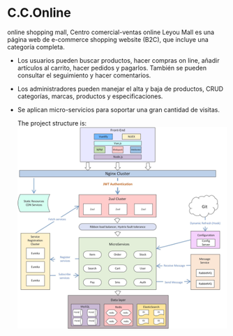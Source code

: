 # C.C.Online
online shopping mall, Centro comercial-ventas online
Leyou Mall es una página web de e-commerce shopping website (B2C), que incluye una categoría completa.
- Los usuarios pueden buscar productos, hacer compras on line, añadir artículos al carrito, hacer pedidos y pagarlos. También se pueden consultar el seguimiento y hacer comentarios.
- Los administradores pueden manejar el alta y baja de productos, CRUD categorías, marcas, productos y especificaciones.
- Se aplican micro-servicios para soportar una gran cantidad de visitas.
  
  The project structure is:
![The project structure is:](https://github.com/Nereitay/C.C.Online/blob/master/image/Project%20Structure.jpg)

